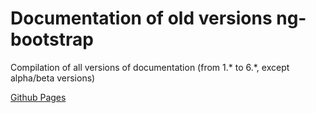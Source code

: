 # Documentation of old versions ng-bootstrap

Compilation of all versions of documentation (from 1.* to 6.*, except alpha/beta versions)

[Github Pages](https://triamero.github.io/ng-bootstrap-old-docs/v6.2.0/#/home)
